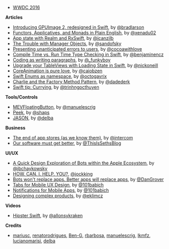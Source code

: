 * [WWDC 2016](https://developer.apple.com/wwdc/)

**Articles** 

* [Introducing GPUImage 2, redesigned in Swift](http://sunsetlakesoftware.com/2016/04/16/introducing-gpuimage-2-redesigned-swift), by [@bradlarson](https://twitter.com/bradlarson)
* [Functors, Applicatives, and Monads in Plain English](http://www.russbishop.net/monoids-monads-and-functors), by [@xenadu02 ](https://twitter.com/xenadu02)
* [App state with Realm and RxSwift](http://rx-marin.com/post/rxswift-realm-reactive-app-settings/), by [@icanzilb](https://twitter.com/icanzilb)
* [The Trouble with Manager Objects](https://sandofsky.com/blog/manager-classes.html), by [@sandofsky](https://twitter.com/sandofsky)
* [Presenting unanticipated errors to users](http://www.cocoawithlove.com/blog/2016/04/14/error-recovery-attempter.html), by [@cocoawithlove](https://twitter.com/cocoawithlove)
* [Compile Time vs. Run Time Type Checking in Swift](http://blog.benjamin-encz.de/post/compile-time-vs-runtime-type-checking-swift/), by [@benjaminencz](https://twitter.com/benjaminencz)
* [Coding as writing paragraphs](http://www.upbeat.it/2016/04/12/coding-as-writing-paragraphs/), by [@_funkyboy](https://twitter.com/_funkyboy)
* [Upgrade your TableViews with Loading State in Swift](https://medium.com/swift-programming/upgrade-your-tableviews-with-loading-state-in-swift-1fdce34ada77), by [@nickoneill](https://twitter.com/nickoneill)
* [CoreAnimation is pure love](https://medium.com/@caiobzen/coreanimation-is-pure-love-️-7925664d1311), by [@caiobzen](https://twitter.com/caiobzen)
* [Swift Enums as namespace](https://medium.com/@sergey.gavrilyuk/swift-enums-as-namespace-7df63a17f36f), by [@octogavrix](https://twitter.com/octogavrix)
* [Charlie and the Factory Method Pattern](https://medium.com/falzia-swift/charlie-and-the-factory-method-pattern-b3b8e9d38b1e), by [@dadederk](https://twitter.com/dadederk)
* [Swift tip: Currying](https://medium.com/@trinhngocthuyen/swift-tip-currying-4eeebcd2dbf2), by [@trinhngocthuyen](https://twitter.com/trinhngocthuyen)

**Tools/Controls**

* [MEVFloatingButton](https://github.com/manuelescrig/MEVFloatingButton), by [@manuelescrig](https://twitter.com/manuelescrig)
* [Peek](https://github.com/shaps80/Peek), by [@shaps](https://twitter.com/shaps)
* [JASON](https://github.com/delba/JASON), by [@delba](https://github.com/delba)

**Business**

* [The end of app stores (as we know them)](https://medium.com/intercom-inside/the-end-of-app-stores-dd379e754033), by [@intercom](https://twitter.com/intercom)
* [Our software must get better](http://sethgodin.typepad.com/seths_blog/2016/04/our-software-must-get-better.html), by [@ThisIsSethsBlog](https://twitter.com/ThisIsSethsBlog)

**UI/UX**

* [A Quick Design Exploration of Bots within the Apple Ecosystem](https://medium.com/@jbchaykowsky/agentkit-a-design-exploration-of-bots-within-the-apple-ecosystem-103c4b29a3c7), by [@jbchaykowsky](https://twitter.com/jbchaykowsky)
* [HOW. CAN. I. HELP. YOU?](https://medium.com/@jockking/how-can-i-help-you-f3f1ffce4973), [@jockking](https://twitter.com/jockking)
* [Bots won't replace apps. Better apps will replace apps](http://dangrover.com/blog/2016/04/20/bots-wont-replace-apps.html), by [@DanGrover](https://twitter.com/DanGrover)
* [Tabs for Mobile UX Design](http://babich.biz/tabs-for-mobile-ux-design-2/), by  [@101babich](https://twitter.com/101babich)
* [Notifications for Mobile Apps](http://babich.biz/notifications-for-mobile-apps/), by [@101babich](https://twitter.com/101babich)
* [Designing complex products](https://medium.com/truth-labs/designing-complex-products-8f9289ab26c9#.k8k6huevb), by [@eklimcz](https://twitter.com/eklimcz)

**Videos**

* [Hipster Swift](https://realm.io/news/tryswift-hector-matos-hipster-swift/), by [@allonsykraken](https://twitter.com/allonsykraken)

**Credits**

* [mariusc](https://github.com/mariusc), [renatorodrigues](https://github.com/renatorodrigues), [Ben-G](https://github.com/Ben-G), [rbarbosa](https://github.com/rbarbosa), [manuelescrig](https://github.com/manuelescrig), [lkmfz](https://github.com/lkmfz), [lucianomarisi](https://twitter.com/lucianomarisi), [delba](https://github.com/delba)
